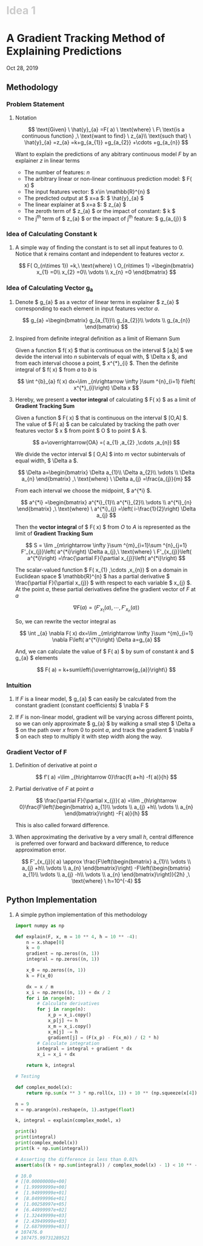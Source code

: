 <h1 style="color: #ccc">Idea 1</h1>

# A Gradient Tracking Method of Explaining Predictions

Oct 28, 2019

## Methodology

### Problem Statement

1.  Notation

    $$
    \text{Given} \ \hat{y}_{a} =F( a) \ \text{where} \ F\ \text{is a continuous function} ,\ \text{want to find} \ z_{a}\\
    \text{such that} \ \hat{y}_{a} =z_{a} =k+g_{a_{1}} +g_{a_{2}} +\cdots +g_{a_{n}}
    $$

    Want to explain the predictions of any abitrary continuous model $F$ by an explainer $z$ in linear terms

    -   The number of features: $n$
    -   The arbitrary linear or non-linear continuous prediction model: $ F( x) $
    -   The input features vector: $ x\in \mathbb{R}^{n} $
    -   The predicted output at $ x=a $: $ \hat{y}_{a} $
    -   The linear explainer at $ x=a $: $ z_{a} $
    -   The zeroth term of $ z_{a} $ or the impact of constant: $ k $
    -   The j<sup>th</sup> term of $ z_{a} $ or the impact of j<sup>th</sup> feature: $ g_{a_{j}} $

### Idea of Calculating Constant k

1.  A simple way of finding the constant is to set all input features to $0$. Notice that $k$ remains contant and independent to features vector $x$.

    $$
    F( O_{n\times 1}) =k,\ \text{where} \ O_{n\times 1} =\begin{bmatrix}
    x_{1} =0\\
    x_{2} =0\\
    \vdots \\
    x_{n} =0
    \end{bmatrix}
    $$

### Idea of Calculating Vector g<sub>a</sub>

1.  Denote $ g_{a} $ as a vector of linear terms in explainer $ z_{a} $ corresponding to each element in input features vector $a$.

    $$
    g_{a} =\begin{bmatrix}
    g_{a_{1}}\\
    g_{a_{2}}\\
    \vdots \\
    g_{a_{n}}
    \end{bmatrix}
    $$

2.  Inspired from definite integral definition as a limit of Riemann Sum

    Given a function $ f( x) $ that is continuous on the interval $ [a,b] $ we devide the interval into $n$ subintervals of equal with, $ \Delta x $, and from each interval choose a point, $ x^{*}_{i} $. Then the definite integral of $ f( x) $ from $a$ to $b$ is

    $$
    \int ^{b}_{a} f( x) dx=\lim _{n\rightarrow \infty }\sum ^{n}_{i=1} f\left( x^{*}_{i}\right) \Delta x
    $$

3.  Hereby, we present a **vector integral** of calculating $ F( x) $ as a limit of **Gradient Tracking Sum**

    Given a function $ F( x) $ that is continuous on the interval $ [O,A] $. The value of $ F( a) $ can be calculated by tracking the path over features vector $ x $ from point $ O $ to point $ A $.

    $$
    a=\overrightarrow{OA} =( a_{1} ,a_{2} ,\cdots ,a_{n})
    $$

    We divide the vector interval $ [ O,A] $ into $m$ vector subintervals of equal width, $ \Delta a $.

    $$
    \Delta a=\begin{bmatrix}
    \Delta a_{1}\\
    \Delta a_{2}\\
    \vdots \\
    \Delta a_{n}
    \end{bmatrix} ,\ \text{where} \ \Delta a_{j} =\frac{a_{j}}{m}
    $$

    From each interval we choose the midpoint, $ a^{*i} $.

    $$
    a^{*i} =\begin{bmatrix}
    a^{*i}_{1}\\
    a^{*i}_{2}\\
    \vdots \\
    a^{*i}_{n}
    \end{bmatrix} ,\ \text{where} \ a^{*i}_{j} =\left( i-\frac{1}{2}\right) \Delta a_{j}
    $$

    Then the **vector integral** of $ F( x) $ from $O$ to $A$ is represented as the limit of **Gradient Tracking Sum**

    $$
    S = \lim _{m\rightarrow \infty }\sum ^{m}_{i=1}\sum ^{n}_{j=1} F'_{x_{j}}\left( a^{*i}\right) \Delta a_{j},\ \text{where} \ F'_{x_{j}}\left( a^{*i}\right) =\frac{\partial F}{\partial x_{j}}\left( a^{*i}\right)
    $$

    The scalar-valued function $ F( x_{1} ,\cdots ,x_{n}) $ on a domain in Euclidean space $ \mathbb{R}^{n} $ has a partial derivative $ \frac{\partial F}{\partial x_{j}} $ with respect to each variable $ x_{j} $. At the point $a$, these partial derivatives define the gradient vector of $F$ at $a$

    $$
    \nabla F( a) =( F'_{x_{1}}( a) ,\cdots ,F'_{x_{n}}( a))
    $$

    So, we can rewrite the vector integral as

    $$
    \int _{a} \nabla F( x) dx=\lim _{m\rightarrow \infty }\sum ^{m}_{i=1} \nabla F\left( a^{*i}\right) \Delta a=g_{a}
    $$

    And, we can calculate the value of $ F( a) $ by sum of constant $k$ and $ g_{a} $ elements

    $$
    F( a) = k+sum\left\{\overrightarrow{g_{a}}\right\}
    $$

### Intuition

1.  If $F$ is a linear model, $ g_{a} $ can easily be calculated from the constant gradient (constant coefficients) $ \nabla F $

2.  If $F$ is non-linear model, gradient will be varying across different points, so we can only approximate $ g_{a} $ by walking a small step $ \Delta a $ on the path over $x$ from $0$ to point $a$, and track the gradient $ \nabla F $ on each step to multiply it with step width along the way.

### Gradient Vector of F

1.  Definition of derivative at point $a$

    $$
    f'( a) =\lim _{h\rightarrow 0}\frac{f( a+h) -f( a)}{h}
    $$

2.  Partial derivative of $F$ at point $a$

    $$
    \frac{\partial F}{\partial x_{j}}( a) =\lim _{h\rightarrow 0}\frac{F\left(\begin{bmatrix}
    a_{1}\\
    \vdots \\
    a_{j} +h\\
    \vdots \\
    a_{n}
    \end{bmatrix}\right) -F( a)}{h}
    $$

    This is also called forward difference.

3.  When approximating the derivative by a very small $h$, central difference is preferred over forward and backward difference, to reduce approximation error.

    $$
    F'_{x_{j}}( a) \approx \frac{F\left(\begin{bmatrix}
    a_{1}\\
    \vdots \\
    a_{j} +h\\
    \vdots \\
    a_{n}
    \end{bmatrix}\right) -F\left(\begin{bmatrix}
    a_{1}\\
    \vdots \\
    a_{j} -h\\
    \vdots \\
    a_{n}
    \end{bmatrix}\right)}{2h} ,\ \text{where} \ h=10^{-4}
    $$

##  Python Implementation

1.  A simple python implementation of this methodology

    ```python
    import numpy as np

    def explain(F, x, m = 10 ** 4, h = 10 ** -4):
        n = x.shape[0]
        k = 0
        gradient = np.zeros((n, 1))
        integral = np.zeros((n, 1))

        x_0 = np.zeros((n, 1))
        k = F(x_0)

        dx = x / m
        x_i = np.zeros((n, 1)) + dx / 2
        for i in range(m):
            # Calculate derivatives
            for j in range(n):
                x_p = x_i.copy()
                x_p[j] += h
                x_m = x_i.copy()
                x_m[j] -= h
                gradient[j] = (F(x_p) - F(x_m)) / (2 * h)
            # Calculate integration
            integral = integral + gradient * dx
            x_i = x_i + dx

        return k, integral

    # Testing

    def complex_model(x):
        return np.sum(x ** 3 * np.roll(x, 1)) + 10 ** (np.squeeze(x[4]) + 1)

    n = 9
    x = np.arange(n).reshape(n, 1).astype(float)

    k, integral = explain(complex_model, x)

    print(k)
    print(integral)
    print(complex_model(x))
    print(k + np.sum(integral))

    # Asserting the difference is less than 0.01%
    assert(abs((k + np.sum(integral)) / complex_model(x) - 1) < 10 ** -4)

    # 10.0
    # [[0.00000000e+00]
    #  [1.99999999e+00]
    #  [1.94999999e+01]
    #  [8.84999996e+01]
    #  [1.00258997e+05]
    #  [6.44999997e+02]
    #  [1.32449999e+03]
    #  [2.43949999e+03]
    #  [2.68799999e+03]]
    # 107476.0
    # 107475.99731289521
    ```
